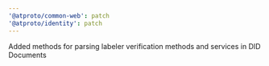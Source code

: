 ```yaml
---
'@atproto/common-web': patch
'@atproto/identity': patch
---
```


Added methods for parsing labeler verification methods and services in DID Documents
